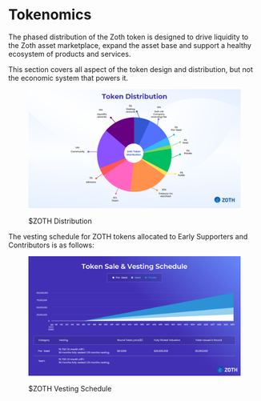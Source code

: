# Tokenomics

The phased distribution of the Zoth token is designed to drive liquidity to the Zoth asset marketplace, expand the asset base and support a healthy ecosystem of products and services.

This section covers all aspect of the token design and distribution, but not the economic system that powers it.

<figure><img src=".gitbook/assets/Screenshot (20).png" alt=""><figcaption><p>$ZOTH Distribution</p></figcaption></figure>

The vesting schedule for ZOTH tokens allocated to Early Supporters and Contributors is as follows:

<figure><img src=".gitbook/assets/Screenshot (22).png" alt=""><figcaption><p>$ZOTH Vesting Schedule</p></figcaption></figure>
